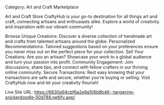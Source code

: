 Category: Art and Craft Marketplace

Art and Craft Store
CraftyHub is your go-to destination for all things art and craft, connecting artisans and enthusiasts alike. Explore a world of creativity and inspiration with our vibrant community!

Browse Unique Creations: Discover a diverse collection of handmade art and crafts from talented artisans around the globe.
Personalized Recommendations: Tailored suggestions based on your preferences ensure you never miss out on the perfect piece for your collection.
Sell Your Creations: Are you an artisan? Showcase your work to a global audience and turn your passion into profit.
Community Engagement: Join discussions, share tips, and connect with fellow crafters in our thriving online community.
Secure Transactions: Rest easy knowing that your transactions are safe and secure, whether you're buying or selling.
Visit CraftyHub now and let your creativity flourish!

Live Site URL: https://6630a94cbf6a2e9a106b8b46--tangerine-snickerdoodle-50d788.netlify.app/
